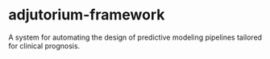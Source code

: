 # adjutorium-framework
A system for automating the design of predictive modeling pipelines tailored for clinical prognosis.
